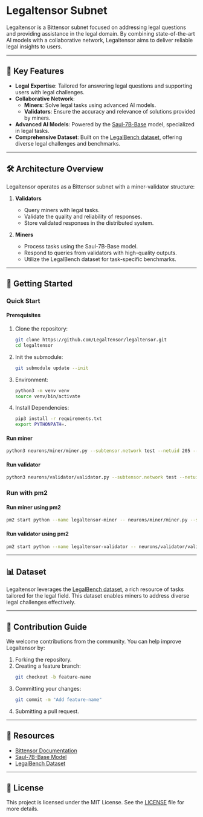 # Legaltensor Subnet

Legaltensor is a Bittensor subnet focused on addressing legal questions and providing assistance in the legal domain. By combining state-of-the-art AI models with a collaborative network, Legaltensor aims to deliver reliable legal insights to users.

---

## 🌟 Key Features

- **Legal Expertise**: Tailored for answering legal questions and supporting users with legal challenges.
- **Collaborative Network**:  
  - **Miners**: Solve legal tasks using advanced AI models.  
  - **Validators**: Ensure the accuracy and relevance of solutions provided by miners.
- **Advanced AI Models**: Powered by the [Saul-7B-Base](https://huggingface.co/Equall/Saul-7B-Base) model, specialized in legal tasks.
- **Comprehensive Dataset**: Built on the [LegalBench dataset](https://github.com/HazyResearch/legalbench), offering diverse legal challenges and benchmarks.

---

## 🛠️ Architecture Overview

Legaltensor operates as a Bittensor subnet with a miner-validator structure:

1. **Validators**  
   - Query miners with legal tasks.  
   - Validate the quality and reliability of responses.  
   - Store validated responses in the distributed system.

2. **Miners**  
   - Process tasks using the Saul-7B-Base model.  
   - Respond to queries from validators with high-quality outputs.  
   - Utilize the LegalBench dataset for task-specific benchmarks.

---

## 🚀 Getting Started

### Quick Start

#### Prerequisites

1. Clone the repository:
   ```bash
   git clone https://github.com/LegalTensor/legaltensor.git
   cd legaltensor
   ```

2. Init the submodule:
   ```bash
   git submodule update --init
   ```

3. Environment:
   ```bash
   python3 -m venv venv
   source venv/bin/activate
   ```

4. Install Dependencies:
   ```bash
   pip3 install -r requirements.txt
   export PYTHONPATH=.
   ```

#### Run miner
   ```bash
   python3 neurons/miner/miner.py --subtensor.network test --netuid 205 --wallet.name [wallet name] --wallet.hotkey [wallet.hotkey]
   ```

#### Run validator
   ```bash
   python3 neurons/validator/validator.py --subtensor.network test --netuid 205 --wallet.name [wallet name] --wallet.hotkey [wallet.hotkey]
   ```

### Run with pm2

#### Run miner using pm2
   ```bash
   pm2 start python --name legaltensor-miner -- neurons/miner/miner.py --subtensor.network test --testnet 205 --wallet.name [wallet name] --wallet.hotkey [wallet.hotkey]
   ```

#### Run validator using pm2
   ```bash
   pm2 start python --name legaltensor-validator -- neurons/validator/validator.py --subtensor.network test --testnet 205 --wallet.name [wallet name] --wallet.hotkey [wallet.hotkey]
   ```

---

## 📊 Dataset

Legaltensor leverages the [LegalBench dataset](https://github.com/HazyResearch/legalbench), a rich resource of tasks tailored for the legal field. This dataset enables miners to address diverse legal challenges effectively.

---

## 🤝 Contribution Guide

We welcome contributions from the community. You can help improve Legaltensor by:

1. Forking the repository.
2. Creating a feature branch:
   ```bash
   git checkout -b feature-name
   ```
3. Committing your changes:
   ```bash
   git commit -m "Add feature-name"
   ```
4. Submitting a pull request.

---

## 🔗 Resources

- [Bittensor Documentation](https://docs.bittensor.com/)
- [Saul-7B-Base Model](https://huggingface.co/Equall/Saul-7B-Base)
- [LegalBench Dataset](https://github.com/HazyResearch/legalbench)

---

## 📜 License

This project is licensed under the MIT License. See the [LICENSE](./LICENSE) file for more details.
